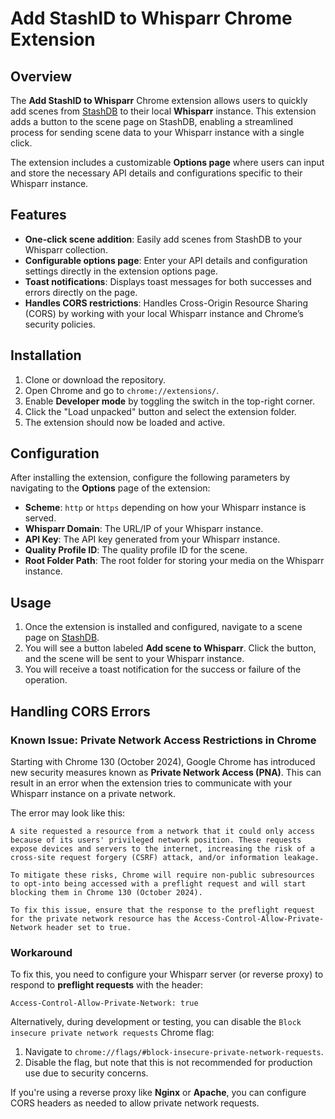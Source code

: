 # Add StashID to Whisparr Chrome Extension

## Overview

The **Add StashID to Whisparr** Chrome extension allows users to quickly add scenes from [StashDB](https://stashdb.org) to their local **Whisparr** instance. This extension adds a button to the scene page on StashDB, enabling a streamlined process for sending scene data to your Whisparr instance with a single click.

The extension includes a customizable **Options page** where users can input and store the necessary API details and configurations specific to their Whisparr instance.

## Features

- **One-click scene addition**: Easily add scenes from StashDB to your Whisparr collection.
- **Configurable options page**: Enter your API details and configuration settings directly in the extension options page.
- **Toast notifications**: Displays toast messages for both successes and errors directly on the page.
- **Handles CORS restrictions**: Handles Cross-Origin Resource Sharing (CORS) by working with your local Whisparr instance and Chrome’s security policies.

## Installation

1. Clone or download the repository.
2. Open Chrome and go to `chrome://extensions/`.
3. Enable **Developer mode** by toggling the switch in the top-right corner.
4. Click the "Load unpacked" button and select the extension folder.
5. The extension should now be loaded and active.

## Configuration

After installing the extension, configure the following parameters by navigating to the **Options** page of the extension:

- **Scheme**: `http` or `https` depending on how your Whisparr instance is served.
- **Whisparr Domain**: The URL/IP of your Whisparr instance.
- **API Key**: The API key generated from your Whisparr instance.
- **Quality Profile ID**: The quality profile ID for the scene.
- **Root Folder Path**: The root folder for storing your media on the Whisparr instance.

## Usage

1. Once the extension is installed and configured, navigate to a scene page on [StashDB](https://stashdb.org).
2. You will see a button labeled **Add scene to Whisparr**. Click the button, and the scene will be sent to your Whisparr instance.
3. You will receive a toast notification for the success or failure of the operation.

## Handling CORS Errors

### Known Issue: Private Network Access Restrictions in Chrome

Starting with Chrome 130 (October 2024), Google Chrome has introduced new security measures known as **Private Network Access (PNA)**. This can result in an error when the extension tries to communicate with your Whisparr instance on a private network.

The error may look like this:

```
A site requested a resource from a network that it could only access because of its users' privileged network position. These requests expose devices and servers to the internet, increasing the risk of a cross-site request forgery (CSRF) attack, and/or information leakage.

To mitigate these risks, Chrome will require non-public subresources to opt-into being accessed with a preflight request and will start blocking them in Chrome 130 (October 2024).

To fix this issue, ensure that the response to the preflight request for the private network resource has the Access-Control-Allow-Private-Network header set to true.
```

### Workaround

To fix this, you need to configure your Whisparr server (or reverse proxy) to respond to **preflight requests** with the header:

```http
Access-Control-Allow-Private-Network: true
```

Alternatively, during development or testing, you can disable the `Block insecure private network requests` Chrome flag:

1. Navigate to `chrome://flags/#block-insecure-private-network-requests`.
2. Disable the flag, but note that this is not recommended for production use due to security concerns.

If you're using a reverse proxy like **Nginx** or **Apache**, you can configure CORS headers as needed to allow private network requests.
